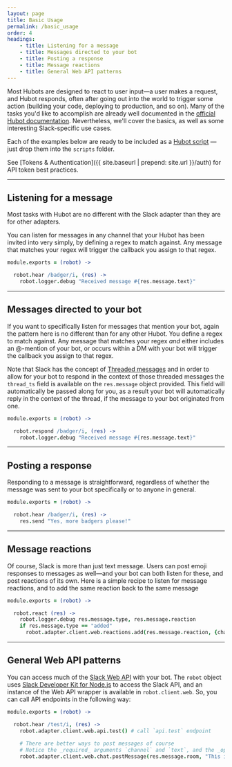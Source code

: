 ```yaml
---
layout: page
title: Basic Usage
permalink: /basic_usage
order: 4
headings:
    - title: Listening for a message
    - title: Messages directed to your bot
    - title: Posting a response
    - title: Message reactions
    - title: General Web API patterns
---
```


Most Hubots are designed to react to user input&mdash;a user makes a request, and Hubot responds, often after going out
into the world to trigger some action (building your code, deploying to production, and so on). Many of the tasks
you'd like to accomplish are already well documented in the [official Hubot documentation](https://hubot.github.com/docs/).
Nevertheless, we'll cover the basics, as well as some interesting Slack-specific use cases.

Each of the examples below are ready to be included as a [Hubot script](https://hubot.github.com/docs/scripting/)
&mdash;just drop them into the `scripts` folder.

See [Tokens & Authentication]({{ site.baseurl | prepend: site.url }}/auth) for API token best practices.

--------

## Listening for a message

Most tasks with Hubot are no different with the Slack adapter than they are for other adapters.

You can listen for messages in any channel that your Hubot has been invited into very simply, by defining a regex
to match against. Any message that matches your regex will trigger the callback you assign to that regex.

```coffeescript
module.exports = (robot) ->

  robot.hear /badger/i, (res) ->
    robot.logger.debug "Received message #{res.message.text}"
```

--------

## Messages directed to your bot

If you want to specifically listen for messages that mention your bot, again the pattern here is no different than
for any other Hubot. You define a regex to match against. Any message that matches your regex _and_ either includes
an @-mention of your bot, or occurs within a DM with your bot will trigger the callback you assign to that regex.

Note that Slack has the concept of [Threaded messages](https://api.slack.com/docs/message-threading) and in order 
to allow for your bot to respond in the context of those threaded messages the `thread_ts` field is available on 
the `res.message` object provided.  This field will automatically be passed along for you, as a result your bot 
will automatically reply in the context of the thread, if the message to your bot originated from one.

```coffeescript
module.exports = (robot) ->

  robot.respond /badger/i, (res) ->
    robot.logger.debug "Received message #{res.message.text}"
```

--------

## Posting a response

Responding to a message is straightforward, regardless of whether the message was sent to your bot specifically or
to anyone in general.

```coffeescript
module.exports = (robot) ->

  robot.hear /badger/i, (res) ->
    res.send "Yes, more badgers please!"
```

--------

## Message reactions

Of course, Slack is more than just text message. Users can post emoji responses to messages as well—and your bot can both
listen for these, and post reactions of its own. Here is a simple recipe to listen for message reactions, and to add
the same reaction back to the same message

```coffeescript
module.exports = (robot) ->

  robot.react (res) ->
    robot.logger.debug res.message.type, res.message.reaction
    if res.message.type == "added"
      robot.adapter.client.web.reactions.add(res.message.reaction, {channel: res.message.item.channel, timestamp: res.message.item.ts})

```

--------

## General Web API patterns

You can access much of the [Slack Web API](https://api.slack.com/bot-users#api_usage) with your bot. The `robot`
object uses [Slack Developer Kit for Node.js](https://slackapi.github.io/node-slack-sdk/) to access the Slack API, and an instance of the
Web API wrapper is available in `robot.client.web`. So, you can call API endpoints in the following way:

```coffeescript
module.exports = (robot) ->

  robot.hear /test/i, (res) ->
    robot.adapter.client.web.api.test() # call `api.test` endpoint
    
    # There are better ways to post messages of course
    # Notice the _required_ arguments `channel` and `text`, and the _optional_ arguments `as_user`, and `unfurl_links`
    robot.adapter.client.web.chat.postMessage(res.message.room, "This is a message!", {as_user: true, unfurl_links: false})

```
